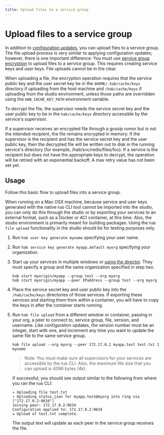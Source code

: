 ```yaml
---
title: Upload files to a service group
---
```


# Upload files to a service group
In addition to [configuration updates](/docs/run-packages-apply-config-updates), you can upload files to a service group. The file upload process is very similar to applying configuration updates; however, there is one important difference: You must use [service group encryption](/docs/run-packages-security#service-group-encryption) to upload files to a service group. This requires creating service keys and user keys. File uploads cannot be in the clear.

When uploading a file, the encryption operation requires that the service public key and the user secret key be in the `$HOME/.hab/cache/keys` directory if uploading from the host machine and `/hab/cache/keys` if uploading from the studio environment, unless those paths are overridden using the `HAB_CACHE_KEY_PATH` environment variable.

To decrypt the file, the supervisor needs the service secret key and the user public key to be in the `hab/cache/keys` directory accessible by the service's supervisor.

If a supervisor receives an encrypted file through a gossip rumor but is not the intended recipient, the file remains encrypted in memory. If the supervisor is the recipient and has the service secret key and the user public key, then the decrypted file will be written out to disk in the running service's directory (for example, /hab/svc/redis/files/foo). If a service is the recipient but does not have the appropriate keys to decrypt, the operation will be retried with an exponential backoff. A max retry value has not been set yet.

## Usage
Follow this basic flow to upload files into a service group.

When running on a Mac OSX machine, because service and user keys generated with the native `hab` CLI tool cannot be imported into the studio, you can only do this through the studio or by exporting your services to an external format, such as a Docker or ACI container, at this time. Also, the studio environment is primarily meant for building packages. Using the `hab file upload` functionality in the studio should be for testing purposes only.

1. Run `hab user key generate myname` specifying your user name.
2. Run `hab service key generate myapp.default myorg` specifying your organization.
3. Start up your services in multiple windows or [using the director](/docs/run-packages-director). They must specify a group and the same organization specified in step two.

       hab start myorigin/myapp --group test --org myorg
       hab start myorigin/myapp --peer IPaddress --group test --org myorg

4. Place the service secret key and user public key into the `/hab/cache/keys` directories of those services. If exporting these services and starting them from within a container, you will have to copy the keys in after the container starts running.
5. Run `hab file upload` from a different window or container, passing in your org, a peer to connect to, service group, file, version, and username. Like configuration updates, the version number must be an integer, start with one, and increment any time you want to update the same file to the same service group.

       hab file upload --org myorg --peer 172.17.0.2 myapp.test test.txt 1 myname

    > Note: You must make sure all supervisors for your services are accessible by the `hab` CLI. Also, the maximum file size that you can upload is 4096 bytes (4k).

   If successful, you should see output similar to the following from where you ran the `hab` CLI:

       » Uploading file test.txt
       ↑ Uploading status.json for myapp.test@myorg into ring via ["172.17.0.2:9634"]
       Joining peer: 172.17.0.2:9634
       Configuration applied to: 172.17.0.2:9634
       ★ Upload of test.txt complete.

     The output text will update as each peer in the service group receives the file.
